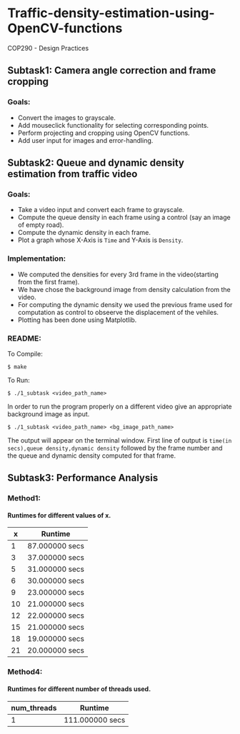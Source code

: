 # Traffic-density-estimation-using-OpenCV-functions
COP290 - Design Practices

## Subtask1: Camera angle correction and frame cropping
### Goals:
- Convert the images to grayscale.
- Add mouseclick functionality for selecting corresponding points.
- Perform projecting and cropping using OpenCV functions.
- Add user input for images and error-handling.

## Subtask2: Queue and dynamic density estimation from traffic video
### Goals:
- Take a video input and convert each frame to grayscale.
- Compute the queue density in each frame using a control (say an image of empty road).
- Compute the dynamic density in each frame.
- Plot a graph whose X-Axis is ```Time``` and Y-Axis is ```Density```.

### Implementation:
- We computed the densities for every 3rd frame in the video(starting from the first frame).
- We have chose the background image from density calculation from the video.
- For computing the dynamic density we used the previous frame used for computation as control to obseerve the displacement of the vehiles.
- Plotting has been done using Matplotlib.
### README:
To Compile:
```
$ make
```
To Run:
```
$ ./1_subtask <video_path_name>
```
In order to run the program properly on a different video give an appropriate background image as input.
```
$ ./1_subtask <video_path_name> <bg_image_path_name>
```
The output will appear on the terminal window. First line of output is ```time(in secs),queue density,dynamic density``` followed by the frame number and the queue and dynamic density computed for that frame.

## Subtask3: Performance Analysis
### Method1:
#### Runtimes for different values of x.
| x | Runtime |
|---|---------|
| 1 | 87.000000 secs |
| 3 | 37.000000 secs |
| 5 | 31.000000 secs |
| 6 | 30.000000 secs |
| 9 | 23.000000 secs |
| 10 | 21.000000 secs | 
| 12 | 22.000000 secs |
| 15 | 21.000000 secs |
| 18 | 19.000000 secs |
| 21 | 20.000000 secs |

### Method4:
#### Runtimes for different number of threads used.
| num_threads | Runtime |
|-------------|---------|
| 1 | 111.000000 secs |
